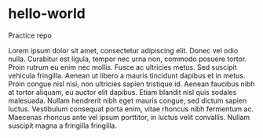 # hello-world
Practice repo

Lorem ipsum dolor sit amet, consectetur adipiscing elit. Donec vel odio nulla. Curabitur est ligula, tempor nec urna non, commodo posuere tortor. Proin rutrum eu enim nec mollis. Fusce ac ultricies metus. Sed suscipit vehicula fringilla. Aenean ut libero a mauris tincidunt dapibus et in metus. Proin congue nisl nisi, non ultricies sapien tristique id. Aenean faucibus nibh at tortor aliquam, eu auctor elit dapibus. Etiam blandit nisl quis sodales malesuada. Nullam hendrerit nibh eget mauris congue, sed dictum sapien luctus. Vestibulum consequat porta enim, vitae rhoncus nibh fermentum ac. Maecenas rhoncus ante vel ipsum porttitor, in luctus velit convallis. Nullam suscipit magna a fringilla fringilla.
